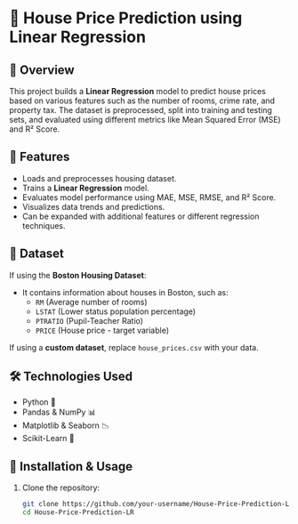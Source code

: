 # 🏡 House Price Prediction using Linear Regression

## 📌 Overview
This project builds a **Linear Regression** model to predict house prices based on various features such as the number of rooms, crime rate, and property tax. The dataset is preprocessed, split into training and testing sets, and evaluated using different metrics like Mean Squared Error (MSE) and R² Score.

## 🚀 Features
- Loads and preprocesses housing dataset.
- Trains a **Linear Regression** model.
- Evaluates model performance using MAE, MSE, RMSE, and R² Score.
- Visualizes data trends and predictions.
- Can be expanded with additional features or different regression techniques.

## 📂 Dataset
If using the **Boston Housing Dataset**:
- It contains information about houses in Boston, such as:
  - `RM` (Average number of rooms)
  - `LSTAT` (Lower status population percentage)
  - `PTRATIO` (Pupil-Teacher Ratio)
  - `PRICE` (House price - target variable)

If using a **custom dataset**, replace `house_prices.csv` with your data.

## 🛠️ Technologies Used
- Python 🐍
- Pandas & NumPy 📊
- Matplotlib & Seaborn 📉
- Scikit-Learn 🤖

## 📌 Installation & Usage
1. Clone the repository:
   ```bash
   git clone https://github.com/your-username/House-Price-Prediction-LR.git
   cd House-Price-Prediction-LR
